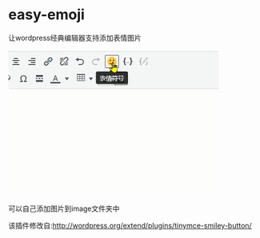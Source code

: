# easy-emoji
让wordpress经典编辑器支持添加表情图片

![快照](screenshot.gif)


可以自己添加图片到image文件夹中

该插件修改自:http://wordpress.org/extend/plugins/tinymce-smiley-button/
